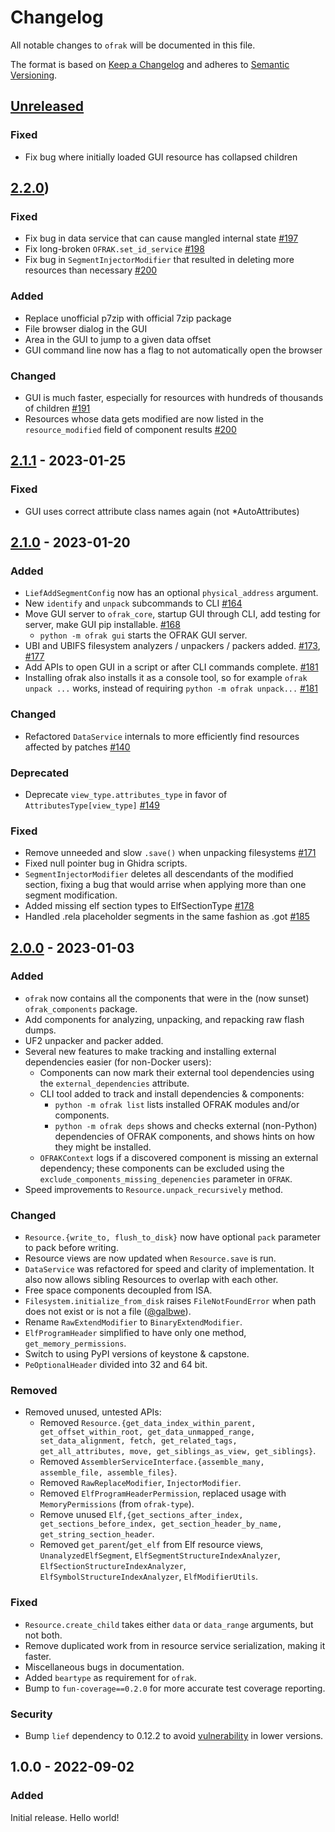 # Changelog
All notable changes to `ofrak` will be documented in this file.

The format is based on [Keep a Changelog](https://keepachangelog.com/en/1.0.0/) and adheres to [Semantic Versioning](https://semver.org/spec/v2.0.0.html).

## [Unreleased](https://github.com/redballoonsecurity/ofrak/tree/master)
### Fixed
- Fix bug where initially loaded GUI resource has collapsed children

## [2.2.0](https://github.com/redballoonsecurity/ofrak/compare/ofrak-v2.1.1...ofrak-v2.2.0))
### Fixed
- Fix bug in data service that can cause mangled internal state [#197](https://github.com/redballoonsecurity/ofrak/pull/197)
- Fix long-broken `OFRAK.set_id_service` [#198](https://github.com/redballoonsecurity/ofrak/pull/198)
- Fix bug in `SegmentInjectorModifier` that resulted in deleting more resources than necessary [#200](https://github.com/redballoonsecurity/ofrak/pull/200)

### Added
- Replace unofficial p7zip with official 7zip package
- File browser dialog in the GUI
- Area in the GUI to jump to a given data offset
- GUI command line now has a flag to not automatically open the browser

### Changed
- GUI is much faster, especially for resources with hundreds of thousands of children [#191](https://github.com/redballoonsecurity/ofrak/pull/191)
- Resources whose data gets modified are now listed in the `resource_modified` field of component results [#200](https://github.com/redballoonsecurity/ofrak/pull/200)

## [2.1.1](https://github.com/redballoonsecurity/ofrak/compare/ofrak-v2.1.0...ofrak-v2.1.1) - 2023-01-25
### Fixed
- GUI uses correct attribute class names again (not *AutoAttributes)

## [2.1.0](https://github.com/redballoonsecurity/ofrak/compare/ofrak-v2.0.0...ofrak-v2.1.0) - 2023-01-20
### Added
- `LiefAddSegmentConfig` now has an optional `physical_address` argument.
- New `identify` and `unpack` subcommands to CLI [#164](https://github.com/redballoonsecurity/ofrak/pull/164)
- Move GUI server to `ofrak_core`, startup GUI through CLI, add testing for server, make GUI pip installable. [#168](https://github.com/redballoonsecurity/ofrak/pull/168)
  - `python -m ofrak gui` starts the OFRAK GUI server.
- UBI and UBIFS filesystem analyzers / unpackers / packers added. [#173](https://github.com/redballoonsecurity/ofrak/pull/173), [#177](https://github.com/redballoonsecurity/ofrak/pull/177)
- Add APIs to open GUI in a script or after CLI commands complete. [#181](https://github.com/redballoonsecurity/ofrak/pull/181)
- Installing ofrak also installs it as a console tool, so for example `ofrak unpack ...` works, instead of requiring `python -m ofrak unpack...` [#181](https://github.com/redballoonsecurity/ofrak/pull/181)

### Changed
- Refactored `DataService` internals to more efficiently find resources affected by patches [#140](https://github.com/redballoonsecurity/ofrak/pull/140)

### Deprecated
- Deprecate `view_type.attributes_type` in favor of `AttributesType[view_type]` [#149](https://github.com/redballoonsecurity/ofrak/pull/149)

### Fixed
- Remove unneeded and slow `.save()` when unpacking filesystems [#171](https://github.com/redballoonsecurity/ofrak/pull/171)
- Fixed null pointer bug in Ghidra scripts.
- `SegmentInjectorModifier` deletes all descendants of the modified section, fixing a bug that would arrise when applying more than one segment modification.
- Added missing elf section types to ElfSectionType [#178](https://github.com/redballoonsecurity/ofrak/pull/178)
- Handled .rela placeholder segments in the same fashion as .got [#185](https://github.com/redballoonsecurity/ofrak/pull/185)

## [2.0.0](https://github.com/redballoonsecurity/ofrak/releases/tag/ofrak-v2.0.0) - 2023-01-03
### Added
- `ofrak` now contains all the components that were in the (now sunset) `ofrak_components` package.
- Add components for analyzing, unpacking, and repacking raw flash dumps.
- UF2 unpacker and packer added.
- Several new features to make tracking and installing external dependencies easier (for non-Docker users):
  - Components can now mark their external tool dependencies using the `external_dependencies` attribute.
  - CLI tool added to track and install dependencies & components:
    - `python -m ofrak list` lists installed OFRAK modules and/or components.
    - `python -m ofrak deps` shows and checks external (non-Python) dependencies of OFRAK components, and shows hints on how they might be installed.
  - `OFRAKContext` logs if a discovered component is missing an external dependency; these components can be excluded using the `exclude_components_missing_depenencies` parameter in `OFRAK`.
- Speed improvements to `Resource.unpack_recursively` method.

### Changed
- `Resource.{write_to, flush_to_disk}` now have optional `pack` parameter to pack before writing.
- Resource views are now updated when `Resource.save` is run.
- `DataService` was refactored for speed and clarity of implementation. It also now allows sibling Resources to overlap with each other.
- Free space components decoupled from ISA.
- `Filesystem.initialize_from_disk` raises `FileNotFoundError` when path does not exist or is not a file ([@galbwe](https://github.com/galbwe)).
- Rename `RawExtendModifier` to `BinaryExtendModifier`.
- `ElfProgramHeader` simplified to have only one method, `get_memory_permissions`.
- Switch to using PyPI versions of keystone & capstone.
- `PeOptionalHeader` divided into 32 and 64 bit.

### Removed
- Removed unused, untested APIs:
  - Removed `Resource.{get_data_index_within_parent, get_offset_within_root, get_data_unmapped_range, set_data_alignment, fetch, get_related_tags, get_all_attributes, move, get_siblings_as_view, get_siblings}`.
  - Removed `AssemblerServiceInterface.{assemble_many, assemble_file, assemble_files}`.
  - Removed `RawReplaceModifier`, `InjectorModifier`.
  - Removed `ElfProgramHeaderPermission`, replaced usage with `MemoryPermissions` (from `ofrak-type`).
  - Remove unused `Elf,{get_sections_after_index, get_sections_before_index, get_section_header_by_name, get_string_section_header`.
  - Removed `get_parent`/`get_elf` from Elf resource views, `UnanalyzedElfSegment`, `ElfSegmentStructureIndexAnalyzer`, `ElfSectionStructureIndexAnalyzer`, `ElfSymbolStructureIndexAnalyzer`, `ElfModifierUtils`.

### Fixed
- `Resource.create_child` takes either `data` or `data_range` arguments, but not both.
- Remove duplicated work from in resource service serialization, making it faster.
- Miscellaneous bugs in documentation.
- Added `beartype` as requirement for `ofrak`.
- Bump to `fun-coverage==0.2.0` for more accurate test coverage reporting.

### Security
- Bump `lief` dependency to 0.12.2 to avoid [vulnerability](lief-project/LIEF#763) in lower versions.
## 1.0.0 - 2022-09-02
### Added
Initial release. Hello world!
